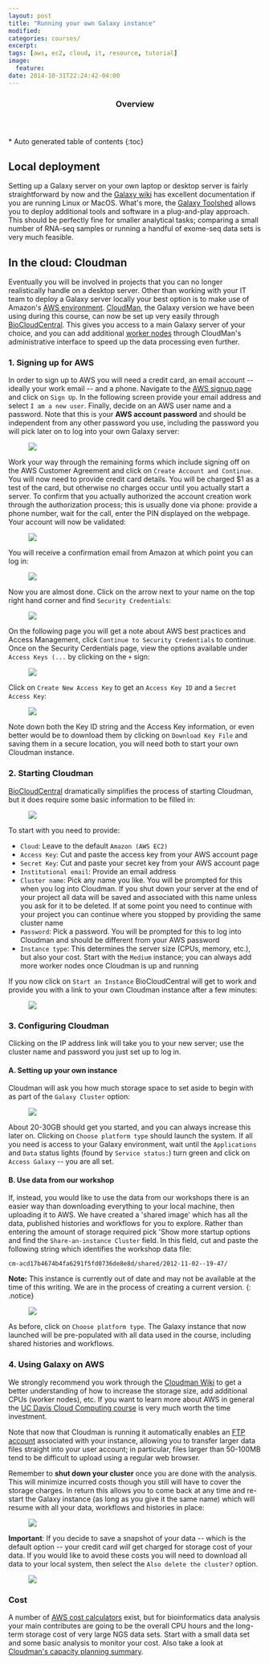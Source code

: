 ```yaml
---
layout: post
title: "Running your own Galaxy instance"
modified:
categories: courses/
excerpt:
tags: [aws, ec2, cloud, it, resource, tutorial]
image:
  feature:
date: 2014-10-31T22:24:42-04:00
---
```


<section id="table-of-contents" class="toc">
  <header>
    <h3>Overview</h3>
  </header>
<div id="drawer" markdown="1">
*  Auto generated table of contents
{:toc}
</div>
</section><!-- /#table-of-contents -->


## Local deployment

Setting up a Galaxy server on your own laptop or desktop server is fairly straightforward by now and the [Galaxy wiki](https://wiki.galaxyproject.org/Admin/Get%20Galaxy) has excellent documentation if you are running Linux or MacOS. What's more, the [Galaxy Toolshed](https://wiki.galaxyproject.org/Tool%20Shed) allows you to deploy additional tools and software in a plug-and-play approach. This should be perfectly fine for smaller analytical tasks; comparing a small number of RNA-seq samples or running a handful of exome-seq data sets is very much feasible.

## In the cloud: Cloudman

Eventually you will be involved in projects that you can no longer realistically handle on a desktop server. Other than working with your IT team to deploy a Galaxy server locally your best option is to make use of Amazon's [AWS environment](http://aws.amazon.com/). [CloudMan](https://wiki.galaxyproject.org/CloudMan), the Galaxy version we have been using during this course, can now be set up very easily through [BioCloudCentral](https://biocloudcentral.herokuapp.com). This gives you access to a main Galaxy server of your choice, and you can add additional [worker nodes](http://usecloudman.org/) through CloudMan's administrative interface to speed up the data processing even further.

### 1. Signing up for AWS

In order to sign up to AWS you will need a credit card, an email account -- ideally your work email -- and a  phone. Navigate to the [AWS signup page](http://aws.amazon.com/account/) and click on `Sign Up`. In the following screen provide your email address and select `I am a new user`. Finally, decide on an AWS user name and a password. Note that this is your **AWS account password** and should be independent from any other password you use, including the password you will pick later on to log into your own Galaxy server:

<figure>
<img src="{{ site.baseurl }}/images/screenshots/AWS-Login_new.png">
<figcaption></figcaption>
</figure>

Work your way through the remaining forms which include signing off on the AWS Customer Agreement and click on `Create Account and Continue`. You will now need to provide credit card details. You will be charged $1 as a test of the card, but otherwise no charges occur until you actually start a server. To confirm that you actually authorized the account creation work through the authorization process; this is usually done via phone: provide a phone number, wait for the call, enter the PIN displayed on the webpage. Your account will now be validated:

<figure>
<img src="{{ site.baseurl }}/images/screenshots/AWS_Active.png">
<figcaption></figcaption>
</figure>

You will receive a confirmation email from Amazon at which point you can log in:

<figure>
<img src="{{ site.baseurl }}/images/screenshots/AWS_LoggedIn_new.png">
<figcaption></figcaption>
</figure>

Now you are almost done. Click on the arrow next to your name on the top right hand corner and find `Security Credentials`:

<figure>
<img src="{{ site.baseurl }}/images/screenshots/AWS_LoggedIn_new2.png">
<figcaption></figcaption>
</figure>

On the following page you will get a note about AWS best practices and Access Management, click `Continue to Security Credentials` to continue. Once on the Security Cerdentials page, view the options available under `Access Keys (...` by clicking on the `+` sign:

<figure>
<img src="{{ site.baseurl }}/images/screenshots/AWS_Access-1_new.png">
<figcaption></figcaption>
</figure>

Click on `Create New Access Key` to get an `Access Key ID` and a `Secret Access Key`:

<figure>
<img src="{{ site.baseurl }}/images/screenshots/AWS_Access-2_new.png">
<figcaption></figcaption>
</figure>

Note down both the Key ID string and the Access Key information, or even better would be to download them by clicking on `Download Key File` and saving them in a secure location, you will need both to start your own Cloudman instance.

### 2. Starting Cloudman

[BioCloudCentral](https://biocloudcentral.herokuapp.com/) dramatically simplifies the process of starting Cloudman, but it does require some basic information to be filled in:

<figure>
<img src="{{ site.baseurl }}/images/screenshots/CloudMan_Start-new.png">
<figcaption></figcaption>
</figure>

To start with you need to provide:

* `Cloud`: Leave to the default `Amazon (AWS EC2)`
* `Access Key`: Cut and paste the access key from your AWS account page
* `Secret Key`: Cut and paste your secret key from your AWS account page
* `Institutional email`: Provide an email address
* `Cluster name`: Pick any name you like. You will be prompted for this when you log into Cloudman. If you shut down your server at the end of your project all data will be saved and associated with this name unless you ask for it to be deleted. If at some point you need to continue with your project you can continue where you stopped by providing the same cluster name
* `Password`: Pick a password. You will be prompted for this to log into Cloudman and should be different from your AWS password
* `Instance type`: This determines the server size (CPUs, memory, etc.), but also your cost. Start with the `Medium` instance; you can always add more worker nodes once Cloudman is up and running

If you now click on `Start an Instance` BioCloudCentral will get to work and provide you with a link to your own Cloudman instance after a few minutes: 

<figure>
<img src="{{ site.baseurl }}/images/screenshots/CloudMan_IP-new.png">
<figcaption></figcaption>
</figure>

### 3. Configuring Cloudman
Clicking on the IP address link will take you to your new server; use the cluster name and password you just set up to log in. 

#### A. Setting up your own instance
Cloudman will ask you how much storage space to set aside to begin with as part of the `Galaxy Cluster` option:

<figure>
<img src="{{ site.baseurl }}/images/screenshots/CloudMan_Setup-new.png">
<figcaption></figcaption>
</figure>

About 20-30GB should get you started, and you can always increase this later on. Clicking on `Choose platform type` should launch the system. If all you need is access to your Galaxy environment, wait until the `Applications` and `Data` status lights (found by `Service status:`) turn green and click on `Access Galaxy` -- you are all set. 

#### B. Use data from our workshop
If, instead, you would like to use the data from our workshops there is an easier way than downloading everything to your local machine, then uploading it to AWS. We have created a 'shared image' which has all the data, published histories and workflows for you to explore. Rather than entering the amount of storage required pick 'Show more startup options and find the `Share-an-instance Cluster` field. In this field, cut and paste the following string which identifies the workshop data file:

    cm-acd17b4674b4fa6291f5fd0736de8e8d/shared/2012-11-02--19-47/

**Note:** This instance is currently out of date and may not be available at the time of this writing. We are in the process of creating a current version.
{: .notice}

<figure>
<img src="{{ site.baseurl }}/images/screenshots/CloudMan_ShareInstance.png">
<figcaption></figcaption>
</figure>

As before, click on `Choose platform type`. The Galaxy instance that now launched will be pre-populated with all data used in the course, including shared histories and workflows.


### 4. Using Galaxy on AWS

We strongly recommend you work through the [Cloudman Wiki](http://wiki.g2.bx.psu.edu/CloudMan) to get a better understanding of how to increase the storage size, add additional CPUs (worker nodes), etc. If you want to learn more about AWS in general the [UC Davis Cloud Computing course](http://training.bioinformatics.ucdavis.edu/docs/2012/05/AWS/index.html) is very much worth the time investment.

Note that now that Cloudman is running it automatically enables an [FTP account](https://wiki.galaxyproject.org/FTPUpload) associated with your instance, allowing you to transfer larger data files straight into your user account; in particular, files larger than 50-100MB tend to be difficult to upload using a regular web browser.

Remember to **shut down your cluster** once you are done with the analysis. This will minimize incurred costs though you still will have to cover the storage charges. In return this allows you to come back at any time and re-start the Galaxy instance (as long as you give it the same name) which will resume with all your data, workflows and histories in place:

<figure>
<img src="{{ site.baseurl }}/images/screenshots/CloudMan_Terminate.png">
<figcaption></figcaption>
</figure>

**Important**: If you decide to save a snapshot of your data -- which is the default option -- your credit card *will* get charged for storage cost of your data. If you would like to avoid these costs you will need to download all data to your local system, then select the `Also delete the cluster?` option.


<figure>
<img src="{{ site.baseurl }}/images/screenshots/CloudMan_Shutdown.png">
<figcaption></figcaption>
</figure>


### Cost


A number of [AWS cost calculators](https://blog.cloudvertical.com/2012/10/aws-cost-cheat-sheet-2/) exist, but for bioinformatics data analysis your main contributes are going to be the overall CPU hours and the long-term storage cost of very large NGS data sets. Start with a small data set and some basic analysis to monitor your cost. Also take a look at [Cloudman's capacity planning summary](https://wiki.galaxyproject.org/CloudMan/CapacityPlanning).
